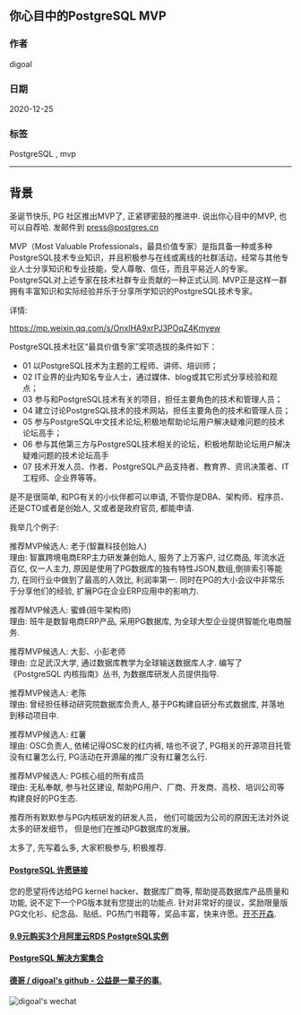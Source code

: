 ## 你心目中的PostgreSQL MVP  
  
### 作者  
digoal  
  
### 日期  
2020-12-25  
  
### 标签  
PostgreSQL , mvp   
  
----  
  
## 背景  
圣诞节快乐, PG 社区推出MVP了, 正紧锣密鼓的推进中. 说出你心目中的MVP, 也可以自荐哈. 发邮件到 press@postgres.cn    
  
MVP（Most Valuable Professionals，最具价值专家）是指具备一种或多种PostgreSQL技术专业知识，并且积极参与在线或离线的社群活动，经常与其他专业人士分享知识和专业技能，受人尊敬、信任，而且平易近人的专家。  
PostgreSQL对上述专家在技术社群专业贡献的一种正式认同. MVP正是这样一群拥有丰富知识和实际经验并乐于分享所学知识的PostgreSQL技术专家。  
  
详情:  
  
https://mp.weixin.qq.com/s/OnxIHA9xrPJ3POqZ4Kmyew  
  
PostgreSQL技术社区“最具价值专家”奖项选拔的条件如下：  
- 01 以PostgreSQL技术为主题的工程师、讲师、培训师；  
- 02 IT业界的业内知名专业人士，通过媒体、blog或其它形式分享经验和观点；  
- 03 参与和PostgreSQL技术有关的项目，担任主要角色的技术和管理人员；  
- 04 建立讨论PostgreSQL技术的技术网站，担任主要角色的技术和管理人员；  
- 05 参与PostgreSQL中文技术论坛,积极地帮助论坛用户解决疑难问题的技术论坛高手；  
- 06 参与其他第三方与PostgreSQL技术相关的论坛，积极地帮助论坛用户解决疑难问题的技术论坛高手  
- 07 技术开发人员、作者、PostgreSQL产品支持者、教育界、资讯决策者、IT 工程师、企业界等等。  
  
是不是很简单, 和PG有关的小伙伴都可以申请, 不管你是DBA、架构师、程序员、还是CTO或者是创始人, 又或者是政府官员, 都能申请.   
  
我举几个例子:  
  
推荐MVP候选人: 老于(智赢科技创始人)  
理由: 智赢跨境电商ERP主力研发兼创始人, 服务了上万客户, 过亿商品, 年流水近百亿, 仅一人主力, 原因是使用了PG数据库的独有特性JSON,数组,倒排索引等能力, 在同行业中做到了最高的人效比, 利润率第一. 同时在PG的大小会议中非常乐于分享他们的经验, 扩展PG在企业ERP应用中的影响力.   
  
推荐MVP候选人: 蜜蜂(班牛架构师)  
理由: 班牛是数智电商ERP产品, 采用PG数据库, 为全球大型企业提供智能化电商服务.   
  
推荐MVP候选人: 大彭、小彭老师  
理由: 立足武汉大学, 通过数据库教学为全球输送数据库人才. 编写了《PostgreSQL 内核指南》丛书, 为数据库研发人员提供指导.   
  
推荐MVP候选人: 老陈  
理由: 曾经担任移动研究院数据库负责人, 基于PG构建自研分布式数据库, 并落地到移动项目中.   
  
推荐MVP候选人: 红薯  
理由: OSC负责人, 依稀记得OSC发的红内裤, 啥也不说了, PG相关的开源项目托管没有红薯怎么行, PG活动在开源届的推广没有红薯怎么行.  
  
推荐MVP候选人: PG核心组的所有成员  
理由: 无私奉献, 参与社区建设, 帮助PG用户、厂商、开发商、高校、培训公司等构建良好的PG生态.    
  
推荐所有默默参与PG内核研发的研发人员， 他们可能因为公司的原因无法对外说太多的研发细节， 但是他们在推动PG数据库的发展。  
  
太多了, 先写着么多, 大家积极参与, 积极推荐.     
   
  
#### [PostgreSQL 许愿链接](https://github.com/digoal/blog/issues/76 "269ac3d1c492e938c0191101c7238216")
您的愿望将传达给PG kernel hacker、数据库厂商等, 帮助提高数据库产品质量和功能, 说不定下一个PG版本就有您提出的功能点. 针对非常好的提议，奖励限量版PG文化衫、纪念品、贴纸、PG热门书籍等，奖品丰富，快来许愿。[开不开森](https://github.com/digoal/blog/issues/76 "269ac3d1c492e938c0191101c7238216").  
  
  
#### [9.9元购买3个月阿里云RDS PostgreSQL实例](https://www.aliyun.com/database/postgresqlactivity "57258f76c37864c6e6d23383d05714ea")
  
  
#### [PostgreSQL 解决方案集合](https://yq.aliyun.com/topic/118 "40cff096e9ed7122c512b35d8561d9c8")
  
  
#### [德哥 / digoal's github - 公益是一辈子的事.](https://github.com/digoal/blog/blob/master/README.md "22709685feb7cab07d30f30387f0a9ae")
  
  
![digoal's wechat](../pic/digoal_weixin.jpg "f7ad92eeba24523fd47a6e1a0e691b59")
  
